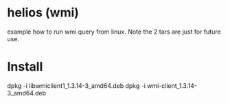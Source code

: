 helios (wmi)
======

example how to run wmi query from linux.
Note the 2 tars are just for future use.

Install
=======
dpkg -i libwmiclient1_1.3.14-3_amd64.deb
dpkg -i wmi-client_1.3.14-3_amd64.deb

